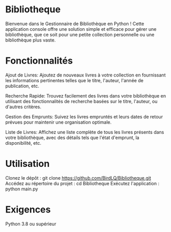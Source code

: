 # Bibliotheque

Bienvenue dans le Gestionnaire de Bibliothèque en Python ! Cette application console offre une solution simple et efficace pour gérer une bibliothèque, que ce soit pour une petite collection personnelle ou une bibliothèque plus vaste.

# Fonctionnalités
Ajout de Livres: Ajoutez de nouveaux livres à votre collection en fournissant les informations pertinentes telles que le titre, l'auteur, l'année de publication, etc.

Recherche Rapide: Trouvez facilement des livres dans votre bibliothèque en utilisant des fonctionnalités de recherche basées sur le titre, l'auteur, ou d'autres critères.

Gestion des Emprunts: Suivez les livres empruntés et leurs dates de retour prévues pour maintenir une organisation optimale.

Liste de Livres: Affichez une liste complète de tous les livres présents dans votre bibliothèque, avec des détails tels que l'état d'emprunt, la disponibilité, etc.

# Utilisation
Clonez le dépôt : git clone https://github.com/BirdLQ/Bibliotheque.git
Accédez au répertoire du projet : cd Bibliotheque
Exécutez l'application : python main.py
# Exigences
Python 3.8 ou supérieur
